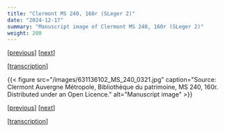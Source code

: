 ```yaml
---
title: "Clermont MS 240, 160r (SLeger 2)"
date: "2024-12-17"
summary: "Manuscript image of Clermont MS 240, 160r (SLeger 2)"
weight: 200
---
```


\[[previous](/docs/ms240-159v)\] \[[next](/docs/ms240-160v)\]

\[[transcription](/docs/sleger)\]

{{< figure src="/images/631136102_MS_240_0321.jpg" caption="Source: Clermont Auvergne Métropole, Bibliothèque du patrimoine, MS 240, 160r. Distributed under an Open Licence." alt="Manuscript image" >}}

\[[previous](/docs/ms240-159v)\] \[[next](/docs/ms240-160v)\]

\[[transcription](/docs/sleger)\]
